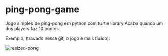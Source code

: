 # ping-pong-game
Jogo simples de ping-pong em python com turtle library
Acaba quando um dos players faz 10 pontos

Exemplo, (travado nesse gif, o jogo é mais fluido):



![resized-pong](https://user-images.githubusercontent.com/47726855/97144408-24a56980-1743-11eb-95f3-dba5f1f80325.gif)
